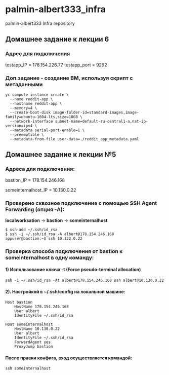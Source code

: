 # palmin-albert333_infra

palmin-albert333 Infra repository

## Домашнее задание к лекции 6

### Адрес для подключения

testapp_IP = 178.154.226.77
testapp_port = 9292

### Доп.задание - создание ВМ, используя скрипт с метаданными
```
yc compute instance create \
  --name reddit-app \
  --hostname reddit-app \
  --memory=4 \
  --create-boot-disk image-folder-id=standard-images,image-family=ubuntu-1604-lts,size=10GB \
  --network-interface subnet-name=default-ru-central1-a,nat-ip-version=ipv4 \
  --metadata serial-port-enable=1 \
  --preemptible \
  --metadata-from-file user-data=./reddit_app_metadata.yaml
```
## Домашнее задание к лекции №5

### Адреса для подключения:

bastion_IP = 178.154.246.168

someinternalhost_IP = 10.130.0.22

### Проверено сквозное подключение с помощью SSH Agent Forwarding (опция -A):

**localworksation** -> **bastion** -> **someinternalhost**
```
$ ssh-add ~/.ssh/id_rsa
$ ssh -i ~/.ssh/id_rsa -A albert@178.154.246.168
appuser@bastion:~$ ssh 10.132.0.22
```

### Проверка способа подключения от bastion к someinternalhost в одну команду:

#### 1) Использование ключа -t (Force pseudo-terminal allocation)
```ssh -i ~/.ssh/id_rsa -At albert@178.154.246.168 ssh albert@10.130.0.22```

#### 2). Настройкой в ~/.ssh/config на локальной машине:
```
Host bastion
    HostName 178.154.246.168
    User albert
    IdentityFile ~/.ssh/id_rsa

Host someinternalhost
    HostName 10.130.0.22
    User albert
    IdentityFile ~/.ssh/id_rsa
    ForwardAgent yes
    ProxyJump bastion
```
#### После правки конфига, вход осуществляется командой:
```ssh someinternalhost```
